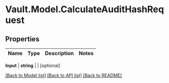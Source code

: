 # Vault.Model.CalculateAuditHashRequest

## Properties

Name | Type | Description | Notes
------------ | ------------- | ------------- | -------------

**Input** | **string** |  | [optional] 

[[Back to Model list]](../README.md#documentation-for-models) [[Back to API list]](../README.md#documentation-for-api-endpoints) [[Back to README]](../README.md)

